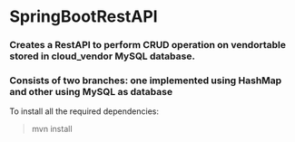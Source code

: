 # SpringBootRestAPI
### Creates a RestAPI to perform CRUD operation on vendortable stored in cloud_vendor MySQL database.
### Consists of two branches: one implemented using HashMap and other using MySQL as database
To install all the required dependencies:
> mvn install
